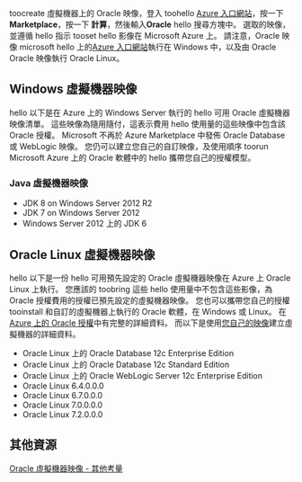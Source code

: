 


toocreate 虛擬機器上的 Oracle 映像，登入 toohello [Azure 入口網站](https://portal.azure.com/)，按一下  **Marketplace**，按一下 **計算**，然後輸入**Oracle** hello 搜尋方塊中。 選取的映像，並遵循 hello 指示 tooset hello 影像在 Microsoft Azure 上。 請注意，Oracle 映像 microsoft hello 上的[Azure 入口網站](https://portal.azure.com/)執行在 Windows 中，以及由 Oracle Oracle 映像執行 Oracle Linux。

## <a name="windows-based-virtual-machine-images"></a>Windows 虛擬機器映像
hello 以下是在 Azure 上的 Windows Server 執行的 hello 可用 Oracle 虛擬機器映像清單。 這些映像為隨用隨付，這表示費用 hello 使用量的這些映像中包含該 Oracle 授權。 Microsoft 不再於 Azure Marketplace 中發佈 Oracle Database 或 WebLogic 映像。  您仍可以建立您自己的自訂映像，及使用順序 toorun Microsoft Azure 上的 Oracle 軟體中的 hello 攜帶您自己的授權模型。 

### <a name="java-virtual-machine-images"></a>Java 虛擬機器映像
* JDK 8 on Windows Server 2012 R2
* JDK 7 on Windows Server 2012
* Windows Server 2012 上的 JDK 6

## <a name="oracle-linux-virtual-machine-images"></a>Oracle Linux 虛擬機器映像
hello 以下是一份 hello 可用預先設定的 Oracle 虛擬機器映像在 Azure 上 Oracle Linux 上執行。 您應該的 toobring 這些 hello 使用量中不包含這些影像，為 Oracle 授權費用的授權已預先設定的虛擬機器映像。 您也可以攜帶您自己的授權 tooinstall 和自訂的虛擬機器上執行的 Oracle 軟體，在 Windows 或 Linux。 在 [Azure 上的 Oracle 授權](http://www.oracle.com/technetwork/topics/cloud/faq-1963009.html#support)中有完整的詳細資料。 而以下是使用[您自己的映像](../articles/virtual-machines/windows/classic/createupload-vhd.md?toc=%2fazure%2fvirtual-machines%2fwindows%2fclassic%2ftoc.json)建立虛擬機器的詳細資料。

* Oracle Linux 上的 Oracle Database 12c Enterprise Edition
* Oracle Linux 上的 Oracle Database 12c Standard Edition
* Oracle Linux 上的 Oracle WebLogic Server 12c Enterprise Edition 
* Oracle Linux 6.4.0.0.0
* Oracle Linux 6.7.0.0.0
* Oracle Linux 7.0.0.0.0
* Oracle Linux 7.2.0.0.0

## <a name="additional-resources"></a>其他資源
[Oracle 虛擬機器映像 - 其他考量](#miscellaneous-considerations-for-oracle-virtual-machine-images-new-article)

